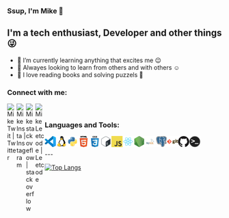 ### Ssup, I'm Mike 🙂

## I'm a tech enthusiast, Developer and other things 😜

- 🌾 I’m currently learning anything that excites me 😉
- 👯 Alwayes looking to learn from others and with others ☺️
- 🥅 I love reading books and solving puzzels 🤗


### Connect with me:


[<img align="left" alt="Mike Twit | Twitter" width="22px" src="https://cdn.jsdelivr.net/npm/simple-icons@v3/icons/twitter.svg" />][twitter]
[<img align="left" alt="Mike Insta | Instagram" width="22px" src="https://cdn.jsdelivr.net/npm/simple-icons@v3/icons/instagram.svg" />][instagram]
[<img align="left" alt="Mike stackoveflow | stackoverflow" width="22px" src="https://cdn.jsdelivr.net/npm/simple-icons@3.13.0/icons/stackoverflow.svg" />][stackoverflow]
[<img align="left" alt="Mike Leetcode | Leetcode" width="22px" src="https://cdn.jsdelivr.net/npm/simple-icons@3.13.0/icons/leetcode.svg" />][leetcode]

<br />

### Languages and Tools:

<img align="left" alt="Visual Studio Code" width="26px" src="https://raw.githubusercontent.com/github/explore/80688e429a7d4ef2fca1e82350fe8e3517d3494d/topics/visual-studio-code/visual-studio-code.png" />
<img align="left" alt="Linux" width="26px" src="https://github.com/devicons/devicon/blob/master/icons/linux/linux-original.svg" />
<img align="left" alt="Python" width="26px" src="https://github.com/devicons/devicon/blob/master/icons/python/python-original.svg" />
<img align="left" alt="HTML5" width="26px" src="https://raw.githubusercontent.com/github/explore/80688e429a7d4ef2fca1e82350fe8e3517d3494d/topics/html/html.png" />
<img align="left" alt="CSS3" width="26px" src="https://raw.githubusercontent.com/github/explore/80688e429a7d4ef2fca1e82350fe8e3517d3494d/topics/css/css.png" />
<img align="left" alt="Bash" width="26px" src="https://github.com/devicons/devicon/blob/master/icons/bash/bash-original.svg" />
<img align="left" alt="JavaScript" width="26px" src="https://raw.githubusercontent.com/github/explore/80688e429a7d4ef2fca1e82350fe8e3517d3494d/topics/javascript/javascript.png" />
<img align="left" alt="React" width="26px" src="https://raw.githubusercontent.com/github/explore/80688e429a7d4ef2fca1e82350fe8e3517d3494d/topics/react/react.png" />
<img align="left" alt="Node.js" width="26px" src="https://raw.githubusercontent.com/github/explore/80688e429a7d4ef2fca1e82350fe8e3517d3494d/topics/nodejs/nodejs.png" />
<img align="left" alt="MySQL" width="26px" src="https://raw.githubusercontent.com/github/explore/80688e429a7d4ef2fca1e82350fe8e3517d3494d/topics/mysql/mysql.png" />
<img align="left" alt="Postgresql" width="26px" src="https://github.com/devicons/devicon/blob/master/icons/postgresql/postgresql-original.svg" />
<img align="left" alt="Git" width="26px" src="https://raw.githubusercontent.com/github/explore/80688e429a7d4ef2fca1e82350fe8e3517d3494d/topics/git/git.png" />
<img align="left" alt="GitHub" width="26px" src="https://raw.githubusercontent.com/github/explore/78df643247d429f6cc873026c0622819ad797942/topics/github/github.png" />
<img align="left" alt="Terminal" width="26px" src="https://raw.githubusercontent.com/github/explore/80688e429a7d4ef2fca1e82350fe8e3517d3494d/topics/terminal/terminal.png" />
<br />
<br />
---


[twitter]: https://twitter.com/Mike_5Brown
[instagram]: https://www.instagram.com/itsmichaelbrown5/
[stackoverflow]: https://stackoverflow.com/users/14599063/mike-brown
[leetcode]: https://leetcode.com/Mike-Brown5/

[![Top Langs](https://github-readme-stats.vercel.app/api/top-langs/?username=Mike-Brown5&hide=html,php&layout=compact)](https://github.com/Mike-Brown5/github-readme-stats)
